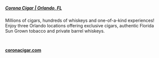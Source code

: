 ##### [Corona Cigar | Orlando, FL](//www.coronacigar.com)

Millions of cigars, hundreds of whiskeys and one-of-a-kind experiences!
Enjoy three Orlando locations offering exclusive cigars, authentic 
Florida Sun Grown tobacco and private barrel whiskeys.

&nbsp;

[**coronacigar.com**](//www.coronacigar.com)
